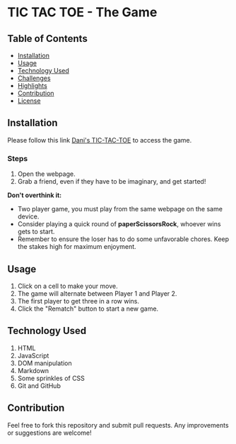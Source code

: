 # TIC TAC TOE - The Game

## Table of Contents
- [Installation](#installation)
- [Usage](#usage)
- [Technology Used](#technology-used)
- [Challenges](#challenges)
- [Highlights](#highlights)
- [Contribution](#contribution)
- [License](#license)

## Installation
Please follow this link [Dani's TIC-TAC-TOE](https://daniiblack.github.io/project0/) to access the game.

### Steps
1. Open the webpage.
2. Grab a friend, even if they have to be imaginary, and get started!

**Don't overthink it:**
- Two player game, you must play from the same webpage on the same device.
- Consider playing a quick round of **paperScissorsRock**, whoever wins gets to start.
- Remember to ensure the loser has to do some unfavorable chores. Keep the stakes high for maximum enjoyment.

## Usage
1. Click on a cell to make your move.
2. The game will alternate between Player 1 and Player 2.
3. The first player to get three in a row wins.
4. Click the "Rematch" button to start a new game.

## Technology Used
1. HTML
2. JavaScript
3. DOM manipulation
4. Markdown
5. Some sprinkles of CSS
6. Git and GitHub

## Contribution
Feel free to fork this repository and submit pull requests. Any improvements or suggestions are welcome!